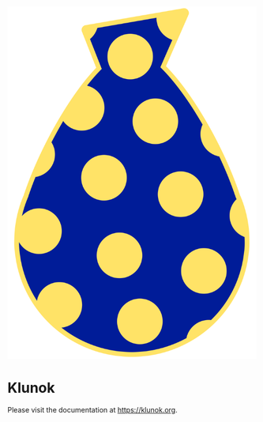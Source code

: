 <img src='./misc/logo.svg' alt="Klunok logotype — a blue-yellow bundle"/>

# Klunok

Please visit the documentation at https://klunok.org.
